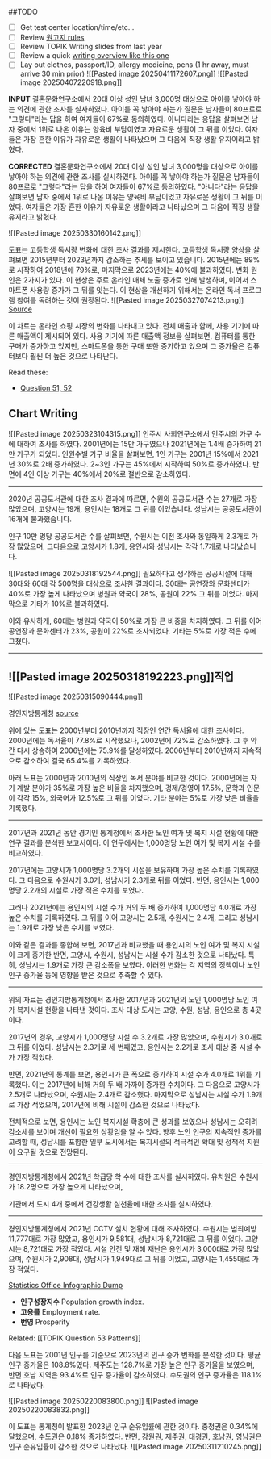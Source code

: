 
##TODO
 - [ ] Get test center location/time/etc...
 - [ ] Review [원고지 rules](https://www.youtube.com/watch?v=2pq-WP2x6CI)
 - [ ] Review TOPIK Writing slides from last year
 - [ ] Review a quick [writing overview like this one](https://www.youtube.com/watch?v=YGg9MzKk4oY)
 - [ ] Lay out clothes, passport/ID, allergy medicine, pens (1 hr away, must arrive 30 min prior)
![[Pasted image 20250411172607.png]]
![[Pasted image 20250407220918.png]]

**INPUT**
결혼문화연구소에서 20대 이상 성인 남녀 3,000명 대상으로 아이를 낳아야 하는 의견에 관한 조사를 실사하였다. 아이를 꼭 낳아야 하는가 질문은 남자들이 80프로로 "그렇다"라는 답을 하여 여자들이 67%로 동의하였다. 아니다라는 응답을 살펴보면 남자 중에서 1위로 나온 이유는 양육비 부담이였고 자요로운 생활이 그 뒤를 이었다. 여자들은 가장 흔한 이유가 자유로운 생활이 나타났으며 그 다음에 직장 생활 유지이라고 밝혔다.

**CORRECTED**
결혼문화연구소에서 20대 이상 성인 남녀 3,000명을 대상으로 아이를 낳아야 하는 의견에 관한 조사를 실시하였다. 아이를 꼭 낳아야 하는가 질문은 남자들이 80프로로 "그렇다"라는 답을 하여 여자들이 67%로 동의하였다. "아니다"라는 응답을 살펴보면 남자 중에서 1위로 나온 이유는 양육비 부담이었고 자유로운 생활이 그 뒤를 이었다. 여자들은 가장 흔한 이유가 자유로운 생활이라고 나타났으며 그 다음에 직장 생활 유지라고 밝혔다.

![[Pasted image 20250330160142.png]]

도표는 고등학생 독서량 변화에 대한 조사 결과를 제시한다. 고등학생 독서량 양상을 살펴보면 2015년부터 2023년까지 감소하는 추세를 보이고 있습니다. 2015년에는 89%로 시작하여 2018년에 79%로, 마지막으로 2023년에는 40%에 불과하였다. 변화 원인은 2가지가 있다. 이 현상은 주로 온라인 매체 노출 증가로 인해 발생하며, 이어서 스마트폰 사용량 증가가 그 뒤를 잇는다. 이 현상을 개선하기 위해서는 온라인 독서 프로그램 참여를 독려하는 것이 권장된다.
![[Pasted image 20250327074213.png]]
[Source](https://chapterkorean.com/en/topik-53-writing-skill/)

이 차트는 온라인 쇼핑 시장의 변화를 나타내고 있다. 전체 매출과 함께, 사용 기기에 따른 매출액이 제시되어 있다. 사용 기기에 따른 매출액 정보을 살펴보면, 컴퓨터를 통한 구매가 증가하고 있지만, 스마트폰을 통한 구매 또한 증가하고 있으며 그 증가율은 컴퓨터보다 훨씬 더 높은 것으로 나타난다.

Read these:

 - [Question 51, 52](https://www.topikguide.com/topik-ii-writing/)
 
## Chart Writing

![[Pasted image 20250323104315.png]]
인주시 사회연구소에서 인주시의 가구 수에 대하여 조사를 하였다. 2001년에는 15만 가구였으나 2021년에는 1.4배 증가하여 21만 가구가 되었다. 인원수별 가구 비율을 살펴보면, 1인 가구는 2001년 15%에서 2021년 30%로 2배 증가하였다. 2~3인 가구는 45%에서 시작하여 50%로 증가하였다. 반면에 4인 이상 가구는 40%에서 20%로 절반으로 감소하였다.

---

2020년 공공도서관에 대한 조사 결과에 따르면, 수원의 공공도서관 수는 27개로 가장 많았으며, 고양시는 19개, 용인시는 18개로 그 뒤를 이었습니다. 성남시는 공공도서관이 16개에 불과했습니다.

인구 10만 명당 공공도서관 수를 살펴보면, 수원시는 이전 조사와 동일하게 2.3개로 가장 많았으며, 그다음으로 고양시가 1.8개, 용인시와 성남시는 각각 1.7개로 나타났습니다.

![[Pasted image 20250318192544.png]]
필요하다고 생각하는 공공시설에 대해 30대와 60대 각 500명을 대상으로 조사한 결과이다. 30대는 공연장와 문화센터가 40%로 가장 높게 나타났으며 병원과 약국이 28%, 공원이 22% 그 뒤를 이었다. 마지막으로 기타가 10%로 불과하였다.

이와 유사하게, 60대는 병원과 약국이 50%로 가장 큰 비중을 차지하였다. 그 뒤를 이어 공연장과 문화센터가 23%, 공원이 22%로 조사되었다. 기타는 5%로 가장 적은 수에 그쳤다.

---
![[Pasted image 20250318192223.png]]직업
---


![[Pasted image 20250315090444.png]]

경인지방통계청
[source](https://kostat.go.kr/gallery.es?mid=a30306000000&bid=11945)

위에 있는 도표는 2000년부터 2010년까지 직장인 연간 독서율에 대한 조사이다. 2000년에는 독서율이 77.8%로 시작했으나, 2002년에 72%로 감소하였다. 그 후 약간 다시 상승하여 2006년에는 75.9%를 달성하였다. 2006년부터 2010년까지 지속적으로 감소하여 결국 65.4%를 기록하였다.

아래 도표는 2000년과 2010년의 직장인 독서 분야를 비교한 것이다. 2000년에는 자기 계발 분야가 35%로 가장 높은 비율을 차지했으며, 경제/경영이 17.5%, 문학과 인문이 각각 15%, 외국어가 12.5%로 그 뒤를 이었다. 기타 분야는 5%로 가장 낮은 비율을 기록했다.

---

2017년과 2021년 동안 경기인 통계청에서 조사한 노인 여가 및 복지 시설 현황에 대한 연구 결과를 분석한 보고서이다. 이 연구에서는 1,000명당 노인 여가 및 복지 시설 수를 비교하였다.

2017년에는 고양시가 1,000명당 3.2개의 시설을 보유하며 가장 높은 수치를 기록하였다. 그 다음으로 수원시가 3.0개, 성남시가 2.3개로 뒤를 이었다. 반면, 용인시는 1,000명당 2.2개의 시설로 가장 적은 수치를 보였다.

그러나 2021년에는 용인시의 시설 수가 거의 두 배 증가하여 1,000명당 4.0개로 가장 높은 수치를 기록하였다. 그 뒤를 이어 고양시는 2.5개, 수원시는 2.4개, 그리고 성남시는 1.9개로 가장 낮은 수치를 보였다.

이와 같은 결과를 종합해 보면, 2017년과 비교했을 때 용인시의 노인 여가 및 복지 시설이 크게 증가한 반면, 고양시, 수원시, 성남시는 시설 수가 감소한 것으로 나타났다. 특히, 성남시는 1.9개로 가장 큰 감소폭을 보였다. 이러한 변화는 각 지역의 정책이나 노인 인구 증가율 등에 영향을 받은 것으로 추측할 수 있다.

---

위의 자료는 경인지방통계청에서 조사한 2017년과 2021년의 노인 1,000명당 노인 여가 복지시설 현황을 나타낸 것이다. 조사 대상 도시는 고양, 수원, 성남, 용인으로 총 4곳이다.

2017년의 경우, 고양시가 1,000명당 시설 수 3.2개로 가장 많았으며, 수원시가 3.0개로 그 뒤를 이었다. 성남시는 2.3개로 세 번째였고, 용인시는 2.2개로 조사 대상 중 시설 수가 가장 적었다.

반면, 2021년의 통계를 보면, 용인시가 큰 폭으로 증가하여 시설 수가 4.0개로 1위를 기록했다. 이는 2017년에 비해 거의 두 배 가까이 증가한 수치이다. 그 다음으로 고양시가 2.5개로 나타났으며, 수원시는 2.4개로 감소했다. 마지막으로 성남시는 시설 수가 1.9개로 가장 적었으며, 2017년에 비해 시설이 감소한 것으로 나타났다.

전체적으로 보면, 용인시는 노인 복지시설 확충에 큰 성과를 보였으나 성남시는 오히려 감소세를 보이며 개선이 필요한 상황임을 알 수 있다. 향후 노인 인구의 지속적인 증가를 고려할 때, 성남시를 포함한 일부 도시에서는 복지시설의 적극적인 확대 및 정책적 지원이 요구될 것으로 전망된다.

---

경인지방통계청에서 2021년 학급당 학 수에 대한 조사를 실시하였다. 유치원은 수원시가 18.2명으로 가장 높으게 나타났으며, 


기관에서 도시 4개 중에서 건강생활 실천율에 대한 조사를 실시하였다. 

---

경인지방통계청에서 2021년 CCTV 설치 현황에 대해 조사하였다.
수원시는 범죄예방 11,777대로 가장 많았고, 용인시가 9,581대, 성남시가 8,721대로 그 뒤를 이었다. 고양시는 8,721대로 가장 적었다. 시설 안전 및 재해 재난은 용인시가 3,000대로 가장 많았으며, 수원시가 2,908대, 성남시가 1,949대로 그 뒤를 이었고, 고양시는 1,455대로 가장 적었다.

[Statistics Office Infographic Dump](https://kostat.go.kr/gallery.es?mid=a30306000000&bid=11945)
- **인구성장지수** Population growth index.
- **고용를** Employment rate.
- **번영** Prosperity

Related: [[TOPIK Question 53 Patterns]]

다음 도표는 2001년 인구를 기준으로 2023년의 인구 증가 변화를 분석한 것이다. 평균 인구 증가율은 108.8%였다. 제주도는 128.7%로 가장 높은 인구 증가율을 보였으며, 반면 호남 지역은 93.4%로 인구 증가율이 감소하였다. 수도권의 인구 증가율은 118.1%로 나타났다.


![[Pasted image 20250220083800.png]]
![[Pasted image 20250220083832.png]]

이 도표는 통계청이 발표한 2023년 인구 순유입률에 관한 것이다. 충청권은 0.34%에 달했으며, 수도권은 0.18% 증가하였다. 반면, 강원권, 제주권, 대경권, 호남권, 영남권은 인구 순유입률이 감소한 것으로 나타났다.
![[Pasted image 20250311210245.png]]
